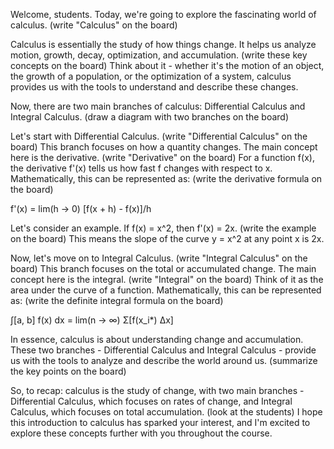 Welcome, students. Today, we're going to explore the fascinating world of calculus. (write "Calculus" on the board)

Calculus is essentially the study of how things change. It helps us analyze motion, growth, decay, optimization, and accumulation. (write these key concepts on the board) Think about it - whether it's the motion of an object, the growth of a population, or the optimization of a system, calculus provides us with the tools to understand and describe these changes.

Now, there are two main branches of calculus: Differential Calculus and Integral Calculus. (draw a diagram with two branches on the board)

Let's start with Differential Calculus. (write "Differential Calculus" on the board) This branch focuses on how a quantity changes. The main concept here is the derivative. (write "Derivative" on the board) For a function f(x), the derivative f'(x) tells us how fast f changes with respect to x. Mathematically, this can be represented as: (write the derivative formula on the board)

f'(x) = lim(h → 0) [f(x + h) - f(x)]/h

Let's consider an example. If f(x) = x^2, then f'(x) = 2x. (write the example on the board) This means the slope of the curve y = x^2 at any point x is 2x.

Now, let's move on to Integral Calculus. (write "Integral Calculus" on the board) This branch focuses on the total or accumulated change. The main concept here is the integral. (write "Integral" on the board) Think of it as the area under the curve of a function. Mathematically, this can be represented as: (write the definite integral formula on the board)

∫[a, b] f(x) dx = lim(n → ∞) Σ[f(x_i*) Δx]

In essence, calculus is about understanding change and accumulation. These two branches - Differential Calculus and Integral Calculus - provide us with the tools to analyze and describe the world around us. (summarize the key points on the board)

So, to recap: calculus is the study of change, with two main branches - Differential Calculus, which focuses on rates of change, and Integral Calculus, which focuses on total accumulation. (look at the students) I hope this introduction to calculus has sparked your interest, and I'm excited to explore these concepts further with you throughout the course.